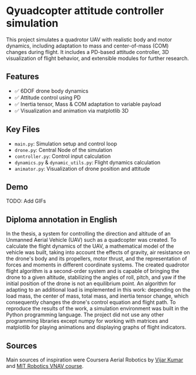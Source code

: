# Qyuadcopter attitude controller simulation

This project simulates a quadrotor UAV with realistic body and motor dynamics, including  adaptation to mass and center-of-mass (COM) changes during flight. It includes a PD-based attitude controller, 3D visualization of flight behavior, and extensible modules for further research.

## Features

- ✅ 6DOF drone body dynamics 
- ✅ Attitude control using PD 
- ✅ Inertia tensor, Mass & COM adaptation to variable payload
- ✅ Visualization and animation via matplotlib 3D 

## Key Files

- `main.py`: Simulation setup and control loop
- `drone.py`: Central Node of the simulation
- `controller.py`: Control input calculation  
- `dynamics.py` & `dynamic_utils.py`: Flight dynamics calculation
- `animator.py`: Visualization of drone position and attitude
## Demo
TODO: Add GIFs 
## Diploma  annotation in English

In the thesis, a system for controlling the direction and altitude of an Unmanned
Aerial Vehicle (UAV) such as a quadcopter was created. To calculate the flight dynamics of the UAV, a mathematical model of the vehicle was built, taking into account the effects of gravity, air resistance on the drone's body and its propellers, motor thrust, and the representation of forces and moments in different coordinate systems.
The created quadrotor flight algorithm is a second-order system and is capable of
bringing the drone to a given altitude, stabilizing the angles of roll, pitch, and yaw if the
initial position of the drone is not an equilibrium point.
An algorithm for adapting to an additional load is implemented in this work:
depending on the load mass, the center of mass, total mass, and inertia tensor change, which
consequently changes the drone's control equation and flight path.
To reproduce the results of the work, a simulation environment was built in the
Python programming language. The project did not use any other programming libraries
except numpy for working with matrices and matplotlib for playing animations and
displaying graphs of flight indicators.

## Sources 
Main sources of inspiration were Coursera Aerial Robotics by [Vijar Kumar](https://www.coursera.org/learn/chatgpt-excel-formulas-visualizations) and [MIT Robotics VNAV course](https://vnav.mit.edu/).